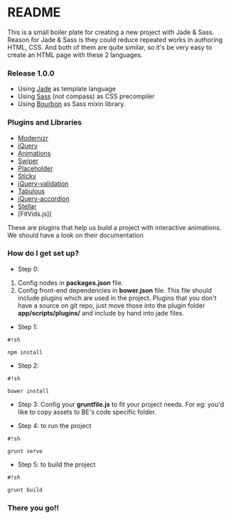# README #

This is a small boiler plate for creating a new project with Jade & Sass.
Reason for Jade & Sass is they could reduce repeated works in authoring HTML, CSS. And both of them are quite similar, so it's be very easy to create an HTML page with these 2 languages.

### Release 1.0.0 ###

* Using [Jade](http://jade-lang.com/reference/) as template language
* Using [Sass](http://sass-lang.com/guide) (not compass) as CSS precompiler
* Using [Bourbon](http://bourbon.io/) as Sass mixin library.

### Plugins and Libraries ###

* [Modernizr](http://modernizr.com/docs/)
* [jQuery](http://jquery.com)
* [Animations](https://github.com/joemottershaw/animations)
* [Swiper](idangero.us/sliders/swiper/)
* [Placeholder](https://github.com/tylerball/placeholder)
* [Sticky](http://stickyjs.com/)
* [jQuery-validation](http://jqueryvalidation.org/documentation/)
* [Tabulous](http://git.aaronlumsden.com/tabulous.js/)
* [jQuery-accordion](https://github.com/vctrfrnndz/jquery-accordion)
* [Stellar](http://markdalgleish.com/projects/stellar.js/)
* [FitVids.js](

These are plugins that help us build a project with interactive animations. We should have a look on their documentation

### How do I get set up? ###

* Step 0: 

1. Config nodes in **packages.json** file.
2. Config front-end dependencies in **bower.json** file. This file should include plugins which are used in the project. Plugins that you don't have a source on git repo, just move those into the plugin folder **app/scripts/plugins/** and include by hand into jade files.

* Step 1: 
```
#!sh

npm install
```
* Step 2:

```
#!sh

bower install
```

* Step 3: Config your **gruntfile.js** to fit your project needs. For eg: you'd like to copy assets to BE's code specific folder.

* Step 4: to run the project

```
#!sh

grunt serve
```

* Step 5: to build the project

```
#!sh

grunt build
```


### There you go!! ###